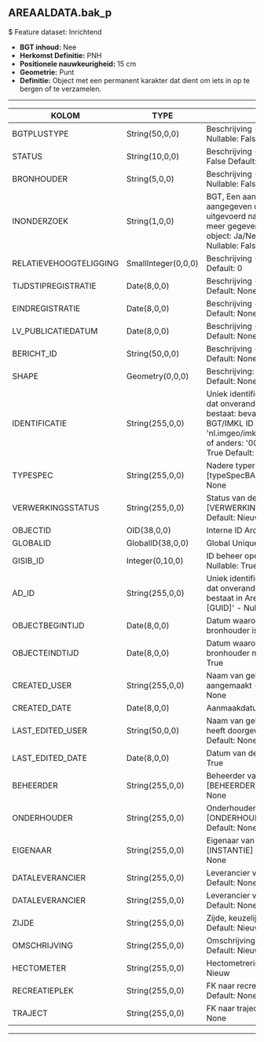 ## AREAALDATA.bak_p

$ Feature dataset: Inrichtend

* __BGT inhoud:__ Nee
* __Herkomst Definitie:__ PNH
* __Positionele nauwkeurigheid:__ 15 cm
* __Geometrie:__ Punt
* __Definitie:__ Object met een permanent karakter dat dient om iets in op te bergen of te verzamelen.

***

|KOLOM                             |TYPE          	        |DEFINITIE|
|------                            |----             	    |-----    |
|BGTPLUSTYPE                       |String(50,0,0)          |Beschrijving - keuzelijst [typeBAK] Nullable: False Default: None|
|STATUS                            |String(10,0,0)          |Beschrijving - keuzelijst [status] Nullable: False Default: :bestaand|
|BRONHOUDER                        |String(5,0,0)           |Beschrijving - keuzelijst [bronhouder] Nullable: False Default: None|
|INONDERZOEK                       |String(1,0,0)           |BGT, Een aanduiding waarmee wordt aangegeven dat een onderzoek wordt uitgevoerd naar de juistheid van een of meer gegevens van het betreffende object: Ja/Nee, keuzelijst [jaNee] Nullable: False Default: N|
|RELATIEVEHOOGTELIGGING            |SmallInteger(0,0,0)     |Beschrijving - keuzelijst [] Nullable: False Default: 0|
|TIJDSTIPREGISTRATIE               |Date(8,0,0)             |Beschrijving - keuzelijst [] Nullable: True Default: None|
|EINDREGISTRATIE                   |Date(8,0,0)             |Beschrijving - keuzelijst [] Nullable: True Default: None|
|LV_PUBLICATIEDATUM                |Date(8,0,0)             |Beschrijving - keuzelijst [] Nullable: True Default: None|
|BERICHT_ID                        |String(50,0,0)          |Beschrijving - keuzelijst [] Nullable: True Default: None|
|SHAPE                             |Geometry(0,0,0)         |Beschrijving: - keuzelijst [] Nullable: True Default: None|
|IDENTIFICATIE                       |String(255,0,0)      |Uniek identificatienummer voor het object dat onveranderlijk is zolang het object bestaat: bevat indien van toepassing BGT/IMKL ID in format 'nl.imgeo/imkl.bronhouderscode.LokaalID' of anders: '00000'.LokaalID - Nullable: True Default: None|
|TYPESPEC                            |String(255,0,0)    |Nadere typering van het object, keuzelijst [typeSpecBAK] - Nullable: True Default: None|
|VERWERKINGSSTATUS                   |String(255,0,0)    |Status van de gegevens, keuzelijst [VERWERKINGSSTATUS] - Nullable: False Default: Nieuw|
|OBJECTID                            |OID(38,0,0)        |Interne ID ArcGIS - Nullable: False|
|GLOBALID                            |GlobalID(38,0,0)   |Global Unique Identifier - Nullable: False|
|GISIB_ID                            |Integer(0,10,0)    |ID beheer openbare ruimte (GISIB) - Nullable: True|
|AD_ID                               |String(255,0,0)    |Uniek identificatienummer voor het object dat onveranderlijk is zolang het object bestaat in Areaaldata: in format 'AD.[GUID]' - Nullable: False Default: None|
|OBJECTBEGINTIJD                     |Date(8,0,0)        |Datum waarop het object bij de bronhouder is ontstaan - Nullable: True|
|OBJECTEINDTIJD                      |Date(8,0,0)        |Datum waarop het object bij de bronhouder niet meer geldig is - Nullable: True|
|CREATED_USER                        |String(255,0,0)    |Naam van gebruiker die de rij heeft aangemaakt - Nullable: True Default: None|
|CREATED_DATE                        |Date(8,0,0)        |Aanmaakdatum - Nullable: True|
|LAST_EDITED_USER                    |String(50,0,0)     |Naam van gebruiker die de laatste mutatie heeft doorgevoerd - Nullable: True Default: None|
|LAST_EDITED_DATE                    |Date(8,0,0)        |Datum van de laatste mutatie - Nullable: True|
|BEHEERDER                           |String(255,0,0)    |Beheerder van het object, keuzelijst [BEHEERDER] - Nullable: True Default: None|
|ONDERHOUDER                         |String(255,0,0)    |Onderhouder van het object, keuzelijst [ONDERHOUDER] - Nullable: True Default: None|
|EIGENAAR                            |String(255,0,0)    |Eigenaar van het object, keuzelijst [INSTANTIE] - Nullable: True Default: None| 
|DATALEVERANCIER                     |String(255,0,0)    |Leverancier van de data - Nullable: True Default: None|
|DATALEVERANCIER                     |String(255,0,0)    |Leverancier van de data - Nullable: True Default: None|
|ZIJDE                               |String(255,0,0)     |Zijde, keuzelijst [ZIJDE] - Nullable: True Default: Nieuw|
|OMSCHRIJVING                        |String(255,0,0)     |Omschrijving van de bak - Nullable: True Default: Nieuw|
|HECTOMETER                          |String(255,0,0)     |Hectometrering - Nullable: True Default: Nieuw|
|RECREATIEPLEK                       |String(255,0,0)     |FK naar recreatieplek_v - Nullable: True Default: None|
|TRAJECT                             |String(255,0,0)     |FK naar traject_v - Nullable: True Default: None|


***
